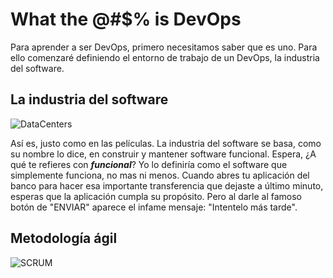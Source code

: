 # What the @#$% is DevOps

Para aprender a ser DevOps, primero necesitamos saber que es uno. Para ello comenzaré definiendo el entorno de trabajo de un DevOps, la industria del software.

## La industria del software
![DataCenters](https://www.ecestaticos.com/imagestatic/clipping/f2e/9a3/f2e9a329207a2b5bb8b0888755809cc3/un-millon-de-metros-cuadrados-y-mas-de-75-data-centers-asi-es-el-corazon-de-internet.jpg?mtime=1579565836)

Así es, justo como en las películas. La industria del software se basa, como su nombre lo dice, en construir y mantener software funcional. Espera, ¿A qué te refieres con ___funcional___? Yo lo definiría como el software que simplemente funciona, no mas ni menos. Cuando abres tu aplicación del banco para hacer esa importante transferencia que dejaste a último minuto, esperas que la aplicación cumpla su propósito. Pero al darle al famoso botón de "ENVIAR" aparece el infame mensaje: "Intentelo más tarde".

## Metodología ágil
![SCRUM](http://www.codigogeek.com.mx/wp-content/uploads/2019/08/metodologia-scrum.png)